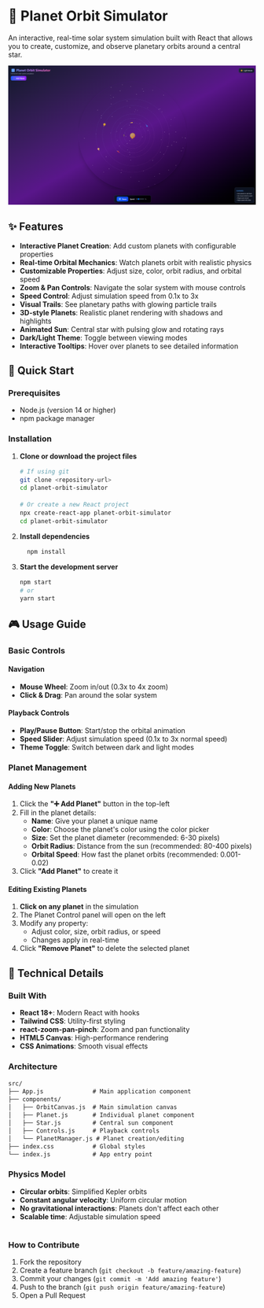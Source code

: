 # 🌌 Planet Orbit Simulator

An interactive, real-time solar system simulation built with React that allows you to create, customize, and observe planetary orbits around a central star.

![Planet Orbit Simulator](./preview.png)


## ✨ Features

- **Interactive Planet Creation**: Add custom planets with configurable properties
- **Real-time Orbital Mechanics**: Watch planets orbit with realistic physics
- **Customizable Properties**: Adjust size, color, orbit radius, and orbital speed
- **Zoom & Pan Controls**: Navigate the solar system with mouse controls
- **Speed Control**: Adjust simulation speed from 0.1x to 3x
- **Visual Trails**: See planetary paths with glowing particle trails
- **3D-style Planets**: Realistic planet rendering with shadows and highlights
- **Animated Sun**: Central star with pulsing glow and rotating rays
- **Dark/Light Theme**: Toggle between viewing modes
- **Interactive Tooltips**: Hover over planets to see detailed information

## 🚀 Quick Start

### Prerequisites

- Node.js (version 14 or higher)
- npm  package manager

### Installation

1. **Clone or download the project files**
   ```bash
   # If using git
   git clone <repository-url>
   cd planet-orbit-simulator
   
   # Or create a new React project
   npx create-react-app planet-orbit-simulator
   cd planet-orbit-simulator
   ```

2. **Install dependencies**
   ```bash
     npm install
   ```



3. **Start the development server**
   ```bash
   npm start
   # or
   yarn start
   ```



## 🎮 Usage Guide

### Basic Controls

#### Navigation
- **Mouse Wheel**: Zoom in/out (0.3x to 4x zoom)
- **Click & Drag**: Pan around the solar system


#### Playback Controls
- **Play/Pause Button**: Start/stop the orbital animation
- **Speed Slider**: Adjust simulation speed (0.1x to 3x normal speed)
- **Theme Toggle**: Switch between dark and light modes

### Planet Management

#### Adding New Planets
1. Click the **"➕ Add Planet"** button in the top-left
2. Fill in the planet details:
   - **Name**: Give your planet a unique name
   - **Color**: Choose the planet's color using the color picker
   - **Size**: Set the planet diameter (recommended: 6-30 pixels)
   - **Orbit Radius**: Distance from the sun (recommended: 80-400 pixels)
   - **Orbital Speed**: How fast the planet orbits (recommended: 0.001-0.02)
3. Click **"Add Planet"** to create it

#### Editing Existing Planets
1. **Click on any planet** in the simulation
2. The Planet Control panel will open on the left
3. Modify any property:
   - Adjust color, size, orbit radius, or speed
   - Changes apply in real-time
4. Click **"Remove Planet"** to delete the selected planet

## 🧩 Technical Details

### Built With
- **React 18+**: Modern React with hooks
- **Tailwind CSS**: Utility-first styling
- **react-zoom-pan-pinch**: Zoom and pan functionality
- **HTML5 Canvas**: High-performance rendering
- **CSS Animations**: Smooth visual effects

### Architecture
```
src/
├── App.js              # Main application component
├── components/
│   ├── OrbitCanvas.js  # Main simulation canvas
│   ├── Planet.js       # Individual planet component
│   ├── Star.js         # Central sun component
│   ├── Controls.js     # Playback controls
│   └── PlanetManager.js # Planet creation/editing
├── index.css           # Global styles
└── index.js            # App entry point
```

### Physics Model
- **Circular orbits**: Simplified Kepler orbits
- **Constant angular velocity**: Uniform circular motion
- **No gravitational interactions**: Planets don't affect each other
- **Scalable time**: Adjustable simulation speed

#

### How to Contribute
1. Fork the repository
2. Create a feature branch (`git checkout -b feature/amazing-feature`)
3. Commit your changes (`git commit -m 'Add amazing feature'`)
4. Push to the branch (`git push origin feature/amazing-feature`)
5. Open a Pull Request
